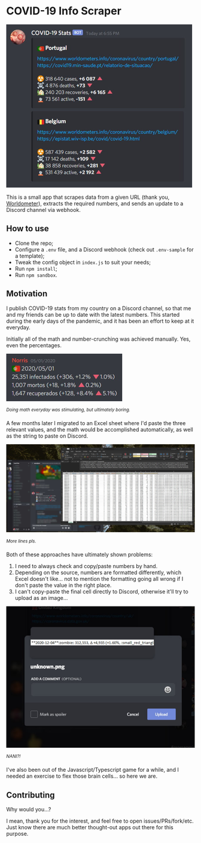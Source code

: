 # COVID-19 Info Scraper

![result1.jpg](./.docs/images/result1.jpg)

This is a small app that scrapes data from a given URL (thank you, [Worldometer](https://www.worldometer.info)), extracts the required numbers, and sends an update to a Discord channel via webhook.

## How to use

- Clone the repo;
- Configure a `.env` file, and a Discord webhook (check out `.env-sample` for a template);
- Tweak the config object in `index.js` to suit your needs;
- Run `npm install`;
- Run `npm sandbox`.

## Motivation

I publish COVID-19 stats from my country on a Discord channel, so that me and my friends can be up to date with the latest numbers. This started during the early days of the pandemic, and it has been an effort to keep at it everyday.

Initially all of the math and number-crunching was achieved manually. Yes, even the percentages.

![history1.jpg](./.docs/images/history1.jpg)

_<sup>Doing math everyday was stimulating, but ultimately boring.</sup>_

A few months later I migrated to an Excel sheet where I'd paste the three relevant values, and the math would be accomplished automatically, as well as the string to paste on Discord.

![history2.jpg](./.docs/images/history2.jpg)

_<sup>More lines pls.</sup>_

Both of these approaches have ultimately shown problems:

1. I need to always check and copy/paste numbers by hand.
2. Depending on the source, numbers are formatted differently, which Excel doesn't like... not to mention the formatting going all wrong if I don't paste the value in the right place.
3. I can't copy-paste the final cell directly to Discord, otherwise it'll try to upload as an image...

![history3.jpg](./.docs/images/history3.jpg)

_<sup>NANI?!</sup>_

I've also been out of the Javascript/Typescript game for a while, and I needed an exercise to flex those brain cells... so here we are.

## Contributing

Why would you...?

I mean, thank you for the interest, and feel free to open issues/PRs/fork/etc. Just know there are much better thought-out apps out there for this purpose.
